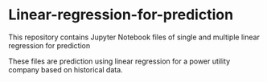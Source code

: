 # Linear-regression-for-prediction
This repository contains Jupyter Notebook files of single and multiple linear regression for prediction

These files are prediction using linear regression for a power utility company based on historical data.
